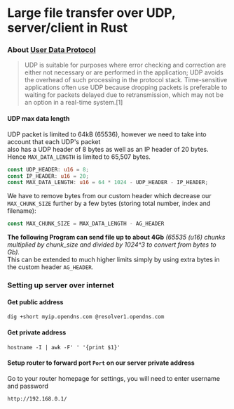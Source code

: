 # Large file transfer over UDP, server/client in Rust

### About [User Data Protocol](https://en.wikipedia.org/wiki/User_Datagram_Protocol)

> UDP is suitable for purposes where error checking and correction are either not necessary or are performed in the application; UDP avoids the overhead of such processing in the protocol stack. Time-sensitive applications often use UDP because dropping packets is preferable to waiting for packets delayed due to retransmission, which may not be an option in a real-time system.[1]

#### UDP max data length

UDP packet is limited to 64kB (65536), however we need to take into account that each UDP's packet  
also has a UDP header of 8 bytes as well as an IP header of 20 bytes. Hence `MAX_DATA_LENGTH` is limited to 65,507 bytes.

```rs
const UDP_HEADER: u16 = 8;
const IP_HEADER: u16 = 20;
const MAX_DATA_LENGTH: u16 = 64 * 1024 - UDP_HEADER - IP_HEADER;
```

We have to remove bytes from our custom header which decrease our `MAX_CHUNK_SIZE` further by a few bytes (storing total number, index and filename):
```rs
const MAX_CHUNK_SIZE = MAX_DATA_LENGTH - AG_HEADER
```

**The following Program can send file up to about 4Gb** *(65535 (u16) chunks multiplied by chunk_size and divided by 1024^3 to convert from bytes to Gb).*  
This can be extended to much higher limits simply by using extra bytes in the custom header `AG_HEADER`.  

### Setting up server over internet

#### Get public address

```
dig +short myip.opendns.com @resolver1.opendns.com
```

#### Get private address

```
hostname -I | awk -F' ' '{print $1}'
```

#### Setup router to forward port `Port` on our server private address

Go to your router homepage for settings, you will need to enter username and password
```
http://192.168.0.1/
```